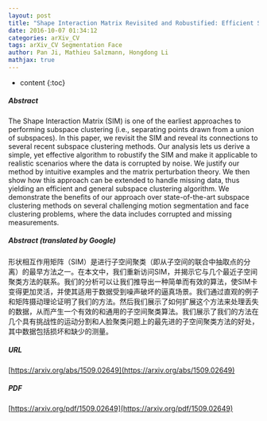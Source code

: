 ```yaml
---
layout: post
title: "Shape Interaction Matrix Revisited and Robustified: Efficient Subspace Clustering with Corrupted and Incomplete Data"
date: 2016-10-07 01:34:12
categories: arXiv_CV
tags: arXiv_CV Segmentation Face
author: Pan Ji, Mathieu Salzmann, Hongdong Li
mathjax: true
---
```


* content
{:toc}

##### Abstract
The Shape Interaction Matrix (SIM) is one of the earliest approaches to performing subspace clustering (i.e., separating points drawn from a union of subspaces). In this paper, we revisit the SIM and reveal its connections to several recent subspace clustering methods. Our analysis lets us derive a simple, yet effective algorithm to robustify the SIM and make it applicable to realistic scenarios where the data is corrupted by noise. We justify our method by intuitive examples and the matrix perturbation theory. We then show how this approach can be extended to handle missing data, thus yielding an efficient and general subspace clustering algorithm. We demonstrate the benefits of our approach over state-of-the-art subspace clustering methods on several challenging motion segmentation and face clustering problems, where the data includes corrupted and missing measurements.

##### Abstract (translated by Google)
形状相互作用矩阵（SIM）是进行子空间聚类（即从子空间的联合中抽取点的分离）的最早方法之一。在本文中，我们重新访问SIM，并揭示它与几个最近子空间聚类方法的联系。我们的分析可以让我们推导出一种简单而有效的算法，使SIM卡变得更加灵活，并使其适用于数据受到噪声破坏的逼真场景。我们通过直观的例子和矩阵摄动理论证明了我们的方法。然后我们展示了如何扩展这个方法来处理丢失的数据，从而产生一个有效的和通用的子空间聚类算法。我们展示了我们的方法在几个具有挑战性的运动分割和人脸聚类问题上的最先进的子空间聚类方法的好处，其中数据包括损坏和缺少的测量。

##### URL
[https://arxiv.org/abs/1509.02649](https://arxiv.org/abs/1509.02649)

##### PDF
[https://arxiv.org/pdf/1509.02649](https://arxiv.org/pdf/1509.02649)

